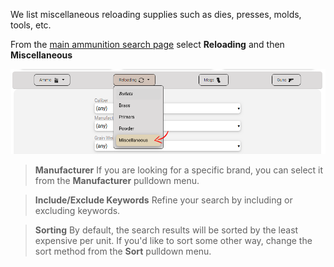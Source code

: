 <!-- TITLE: Searching Misc Reloading -->
<!-- SUBTITLE: How to searh for miscellaneaous reloading supplies at AmmoSeek.com -->

We list miscellaneous reloading supplies such as dies, presses, molds, tools, etc.

From the [main ammunition search page](https://ammoseek.com/) select **Reloading** and then **Miscellaneous**

![Searchreloadingmisc](/uploads/searchreloadingmisc.png "Searchreloadingmisc")

> **Manufacturer**
> If you are looking for a specific brand, you can select it from the **Manufacturer** pulldown menu.

> **Include/Exclude Keywords**
> Refine your search by including or excluding keywords.

> **Sorting**
> By default, the search results will be sorted by the least expensive per unit. If you'd like to sort some other way, change the sort method from the **Sort** pulldown menu.
